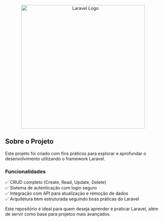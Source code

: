 <p align="center">
  <a href="https://laravel.com" target="_blank">
    <img src="https://raw.githubusercontent.com/laravel/art/master/logo-lockup/5%20SVG/2%20CMYK/1%20Full%20Color/laravel-logolockup-cmyk-red.svg" width="400" alt="Laravel Logo">
  </a>
</p>

## Sobre o Projeto

Este projeto foi criado com fins práticos para explorar e aprofundar o desenvolvimento utilizando o framework Laravel.

### Funcionalidades

✅ CRUD completo (Create, Read, Update, Delete)  
✅ Sistema de autenticação com login seguro  
✅ Integração com API para atualização e remoção de dados  
✅ Arquitetura bem estruturada seguindo boas práticas do Laravel  

Este repositório é ideal para quem deseja aprender e praticar Laravel, além de servir como base para projetos mais avançados.  
